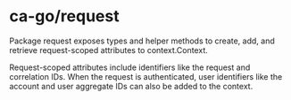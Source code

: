 # ca-go/request

Package request exposes types and helper methods to create, add, and retrieve request-scoped attributes to context.Context.

Request-scoped attributes include identifiers like the request and correlation IDs. When the request is authenticated, user identifiers like the account and user aggregate IDs can also be added to the context.
